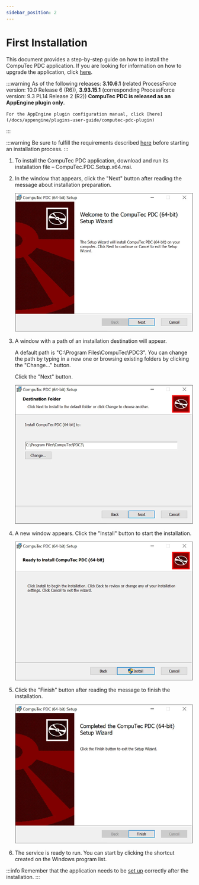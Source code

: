 ```yaml
---
sidebar_position: 2
---
```


# First Installation

This document provides a step-by-step guide on how to install the CompuTec PDC application. If you are looking for information on how to upgrade the application, click [here](./application-upgrade.md).

:::warning
    As of the following releases: **3.10.6.1** (related ProcessForce version: 10.0 Release 6 (R6)), **3.93.15.1** (corresponding ProcessForce version: 9.3 PL14 Release 2 (R2)) **CompuTec PDC is released as an AppEngine plugin only**.

    For the AppEngine plugin configuration manual, click [here](/docs/appengine/plugins-user-guide/computec-pdc-plugin)
:::

:::warning
    Be sure to fulfill the requirements described [here](./requirements.md) before starting an installation process.
:::

1. To install the CompuTec PDC application, download and run its installation file <!-- TODO: Link --> – CompuTec.PDC.Setup.x64.msi.
2. In the window that appears, click the "Next" button after reading the message about installation preparation.

    ![PDC nstallation](./media/first-installation/pdc-instalation.webp)
3. A window with a path of an installation destination will appear.
  
    A default path is "C:\Program Files\CompuTec\PDC3\". You can change the path by typing in a new one or browsing existing folders by clicking the "Change..." button.  
  
    Click the "Next" button.  
  
    ![PDC Destination Folder](./media/first-installation/pdc-instalation-destination-folder.webp)
4. A new window appears. Click the "Install" button to start the installation.
  
    ![PDC Installation Ready](./media/first-installation/pdc-installation-ready.webp)
5. Click the "Finish" button after reading the message to finish the installation.
  
    ![PDC Installation Finish](./media/first-installation/pdc-installation-finish.webp)
6. The service is ready to run. You can start by clicking the shortcut created on the Windows program list.

:::info
    Remember that the application needs to be [set up](../setting-up-the-application/overview.md) correctly after the installation.
:::
